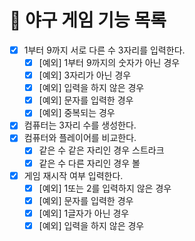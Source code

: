 # 🚀 야구 게임 기능 목록

- [X] 1부터 9까지 서로 다른 수 3자리를 입력한다.
  - [X] [예외] 1부터 9까지의 숫자가 아닌 경우
  - [X] [예외] 3자리가 아닌 경우
  - [X] [예외] 입력을 하지 않은 경우
  - [X] [예외] 문자를 입력한 경우
  - [X] [예외] 중복되는 경우
- [X] 컴퓨터는 3자리 수를 생성한다.
- [X] 컴퓨터와 플레이어를 비교한다.
  - [X] 같은 수 같은 자리인 경우 스트라크
  - [X] 같은 수 다른 자리인 경우 볼
- [X] 게임 재시작 여부 입력한다.
  - [X] [예외] 1또는 2를 입력하지 않은 경우
  - [X] [예외] 문자를 입력한 경우
  - [X] [예외] 1글자가 아닌 경우
  - [X] [예외] 입력을 하지 않은 경우